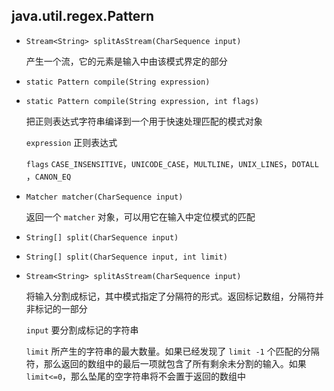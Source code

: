 ## java.util.regex.Pattern

* `Stream<String> splitAsStream(CharSequence input)`

    产生一个流，它的元素是输入中由该模式界定的部分

* `static Pattern compile(String expression)`

* `static Pattern compile(String expression, int flags)`

    把正则表达式字符串编译到一个用于快速处理匹配的模式对象

    `expression`                      正则表达式

    `flags`      `CASE_INSENSITIVE`，`UNICODE_CASE`，`MULTLINE`，`UNIX_LINES`，`DOTALL` ，`CANON_EQ`

* `Matcher matcher(CharSequence input)`

    返回一个 `matcher` 对象，可以用它在输入中定位模式的匹配

* `String[] split(CharSequence input)`

* `String[] split(CharSequence input, int limit)`

* `Stream<String> splitAsStream(CharSequence input)`

    将输入分割成标记，其中模式指定了分隔符的形式。返回标记数组，分隔符并非标记的一部分

    `input`    要分割成标记的字符串

    `limit`    所产生的字符串的最大数量。如果已经发现了 `limit -1` 个匹配的分隔符，那么返回的数组中的最后一项就包含了所有剩余未分割的输入。如果 `limit<=0`，那么坠尾的空字符串将不会置于返回的数组中

    